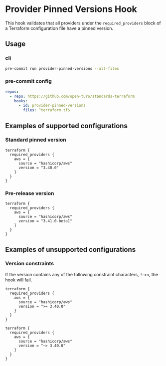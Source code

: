 # Provider Pinned Versions Hook

This hook validates that all providers under the `required_providers` block of a Terraform configuration file have a pinned version.

## Usage

### cli

```bash
pre-commit run provider-pinned-versions --all-files
```

### pre-commit config

```yaml
repos:
  - repo: https://github.com/open-turo/standards-terraform
    hooks:
      - id: provider-pinned-versions
        files: ^terraform.tf$
```

## Examples of supported configurations

### Standard pinned version

```hcl
terraform {
  required_providers {
    aws = {
      source = "hashicorp/aws"
      version = "3.40.0"
    }
  }
}
```

### Pre-release version

```hcl
terraform {
  required_providers {
    aws = {
      source = "hashicorp/aws"
      version = "3.41.0-beta1"
    }
  }
}
```

## Examples of unsupported configurations

### Version constraints

If the version contains any of the following constraint characters, `!~><`, the hook will fail.

```hcl
terraform {
  required_providers {
    aws = {
      source = "hashicorp/aws"
      version = ">= 3.40.0"
    }
  }
}
```

```hcl
terraform {
  required_providers {
    aws = {
      source = "hashicorp/aws"
      version = "~> 3.40.0"
    }
  }
}
```
